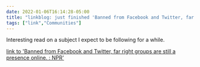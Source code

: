 ```yaml
---
date: 2022-01-06T16:14:28-05:00
title: "linkblog: just finished 'Banned from Facebook and Twitter, far right groups are still a presence online. : NPR'"
tags: ["link","Communities"]
---
```

Interesting read on a subject I expect to be following for a while.
 
[link to 'Banned from Facebook and Twitter, far right groups are still a presence online. : NPR'](https://www.npr.org/2022/01/06/1070763913/kicked-off-facebook-and-twitter-far-right-groups-lose-online-clout)
